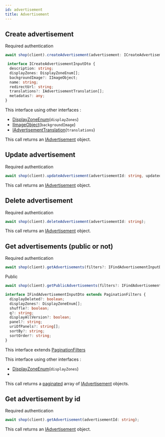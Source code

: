 ```yaml
---
id: advertisement
title: Advertisement
---
```


## Create advertisement

<span class="badge badge--warning">Required authentication</span>

```ts
await shop(client).createAdvertisement(advertisement: ICreateAdvertisementInputDto);
```

```ts
 interface ICreateAdvertisementInputDto {
  description: string;
  displayZones: DisplayZoneEnum[];
  backgroundImage?: IImageObject;
  name: string;
  redirectUrl: string;
  translations?: IAdvertisementTranslation[];
  metadatas?: any;
}
```

This interface using other interfaces :
 - [DisplayZoneEnum](../shop-types#displayzoneenum)(`displayZones`)
 - [IImageObject](../media-types#iimageobject)(`backgroundImage`)
 - [IAdvertisementTranslation](../shop-types#iadvertisementtranslation)(`translations`)

This call returns an [IAdvertisement](../shop-types#iadvertisement) object.

## Update advertisement

<span class="badge badge--warning">Required authentication</span>

```ts
await shop(client).updateAdvertisement(advertisementId: string, updatedAdvertisement: Partial<ICreateAdvertisementInputDto>);
```

This call returns an [IAdvertisement](../shop-types#iadvertisement) object.


## Delete advertisement

<span class="badge badge--warning">Required authentication</span>

```ts
await shop(client).deleteAdvertisement(advertisementId: string);
```

This call returns an [IAdvertisement](../shop-types#iadvertisement) object.

## Get advertisements (public or not)

<span class="badge badge--warning">Required authentication</span>

```ts
await shop(client).getAdvertisements(filters?: IFindAdvertisementInputDto);
```

<span class="badge badge--success">Public</span>

```ts
await shop(client).getPublicAdvertisements(filters?: IFindAdvertisementInputDto);
```

```ts
interface IFindAdvertisementInputDto extends PaginationFilters {
  displayDeleted?: boolean;
  displayZones?: DisplayZoneEnum[];
  shuffle?: boolean;
  q?: string;
  displayAllVersion?: boolean;
  panel?: string;
  uriOfPanels?: string[];
  sortBy?: string;
  sortOrder?: string;
}
```

This interface extends [PaginationFilters](../pagination#pagination-filters)

This interface using other interfaces :
 - [DisplayZoneEnum](../shop-types#displayzoneenum)(`displayZones`)
 - 
This call returns a [paginated](../pagination#pagination) array of [IAdvertisement](../shop-types#iadvertisement) objects.

## Get advertisement by id

<span class="badge badge--warning">Required authentication</span>

```ts
await shop(client).getAdvertisement(advertisementId: string);
```

This call returns an [IAdvertisement](../shop-types#iadvertisement) object.